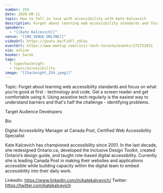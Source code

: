 ```yaml
---
number: 254
date: 2020-08-11
topic: How to fall in love with accessibility with Kate Kalcevich
description: Forget about learning web accessibility standards and focus on what you're good at first - technology and code. Get a screen reader and get comfortable using it. Using assistive tech regularly is the easiest way to understand barriers and that's half the challenge - identifying problems.
speakers:
  - "[[Kate Kalcevich]]"
venue: "[[NO_VENUE_ONLINE]]"
videoUrl: https://youtu.be/FjGFl_zUCws
eventUrl: https://www.meetup.com/civic-tech-toronto/events/271752931
via: online
booker: Sarah
tags:
  - type/hacknight
  - topic/accessibility
image: "[[hacknight_254.jpeg]]"
---
```


Topic:
Forget about learning web accessibility standards and focus on what you're good at first - technology and code. Get a screen reader and get comfortable using it. Using assistive tech regularly is the easiest way to understand barriers and that's half the challenge - identifying problems.

Target Audience
Developers

Bio

Digital Accessibility Manager at Canada Post, Certified Web Accessibility Specialist

Kate Kalcevich has championed accessibility since 2001. In the last decade, she redesigned Ontario.ca, developed the Inclusive Design Toolkit, created Ontario’s design guide, and taught role-based digital accessibility. Currently she is leading Canada Post in making their websites and applications accessible while building capacity within the digital team to embed accessibility into their daily work.

LinkedIn: https://www.linkedin.com/in/katekalcevich/
Twitter: https://twitter.com/katekalcevich
